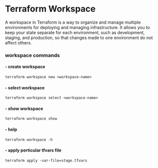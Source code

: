 # Terraform Workspace
A workspace in Terraform is a way to organize and manage multiple environments for deploying and managing infrastructure. It allows you to keep your state separate for each environment, such as development, staging, and production, so that changes made to one environment do not affect others.

### workspace commands

#### - create workspace
   `terraform workspace new <workspace-name>`
#### - select workspace
   `terraform workspace select <workspace-name>`
#### - show workspace
   `terraform workspace show`
#### - help
   `terraform workspace -h`
#### - apply perticular tfvars file
   `terraform apply -var-file=stage.tfvars`

